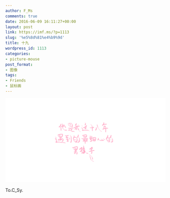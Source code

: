 ```yaml
---
author: F_Ms
comments: true
date: 2016-06-09 16:11:27+00:00
layout: post
link: https://imf.ms/?p=1113
slug: '%e5%8d%81%e4%b9%9d'
title: 十九
wordpress_id: 1113
categories:
- picture-mouse
post_format:
- 图像
tags:
- Friends
- 鼠标画
---
```


![他是我这十八年，遇到的最细心的，男孩子_20160607](/img/post/wp/2016/06/他是我这十八年，遇到的最细心的，男孩子_20160607.png)


To.C_Sy.
